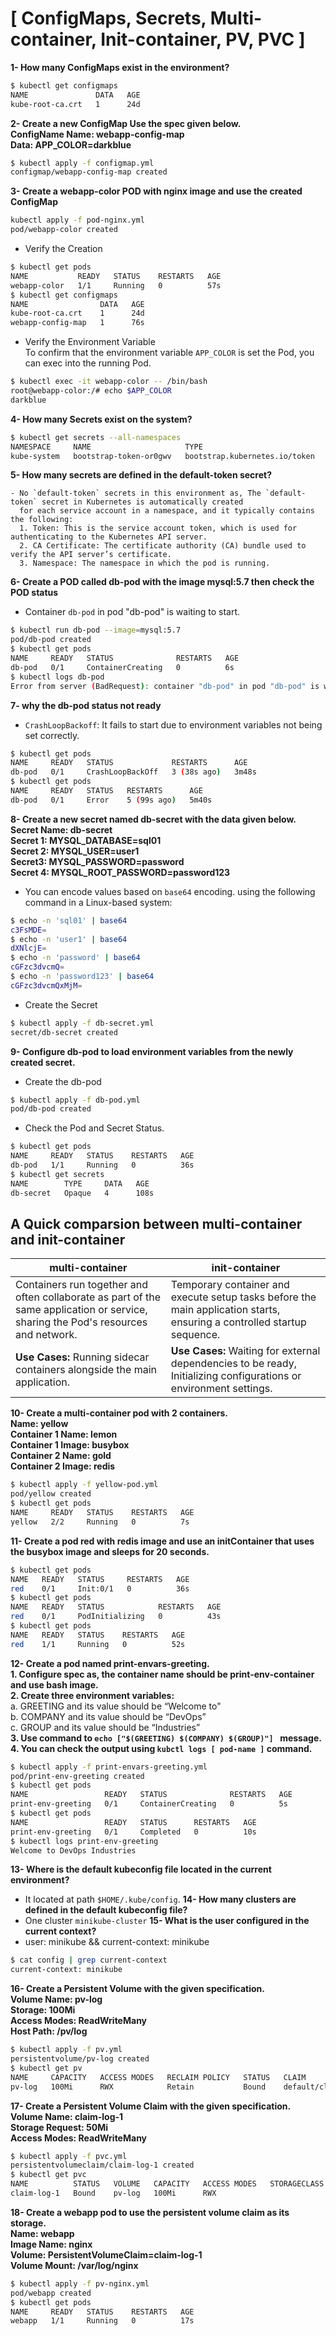 # [ ConfigMaps, Secrets, Multi-container, Init-container, PV, PVC ]

**1- How many ConfigMaps exist in the environment?**    
```bash
$ kubectl get configmaps
NAME               DATA   AGE
kube-root-ca.crt   1      24d
```
**2- Create a new ConfigMap Use the spec given below.**   
**ConfigName Name: webapp-config-map**    
**Data: APP_COLOR=darkblue**  
```bash
$ kubectl apply -f configmap.yml
configmap/webapp-config-map created
```
**3- Create a webapp-color POD with nginx image and use the created ConfigMap**
```bash
kubectl apply -f pod-nginx.yml
pod/webapp-color created
```
- Verify the Creation
```bash
$ kubectl get pods
NAME           READY   STATUS    RESTARTS   AGE
webapp-color   1/1     Running   0          57s
$ kubectl get configmaps
NAME                DATA   AGE
kube-root-ca.crt    1      24d
webapp-config-map   1      76s
```
- Verify the Environment Variable  
To confirm that the environment variable `APP_COLOR` is set the Pod, you can exec into the running Pod.
```bash
$ kubectl exec -it webapp-color -- /bin/bash
root@webapp-color:/# echo $APP_COLOR
darkblue
```
**4- How many Secrets exist on the system?**  
```bash
$ kubectl get secrets --all-namespaces
NAMESPACE     NAME                     TYPE                            DATA   AGE
kube-system   bootstrap-token-or0gwv   bootstrap.kubernetes.io/token   5      24d
```
**5- How many secrets are defined in the default-token secret?**  
```
- No `default-token` secrets in this environment as, The `default-token` secret in Kubernetes is automatically created  
  for each service account in a namespace, and it typically contains the following:
  1. Token: This is the service account token, which is used for authenticating to the Kubernetes API server.
  2. CA Certificate: The certificate authority (CA) bundle used to verify the API server’s certificate.
  3. Namespace: The namespace in which the pod is running.
```
     
**6- Create a POD called db-pod with the image mysql:5.7 then check the POD status**  
- Container `db-pod` in pod "db-pod" is waiting to start.
```bash
$ kubectl run db-pod --image=mysql:5.7
pod/db-pod created
$ kubectl get pods
NAME     READY   STATUS              RESTARTS   AGE
db-pod   0/1     ContainerCreating   0          6s
$ kubectl logs db-pod
Error from server (BadRequest): container "db-pod" in pod "db-pod" is waiting to start: ContainerCreating
```
**7- why the db-pod status not ready**  
- `CrashLoopBackoff`: It fails to start due to environment variables not being set correctly.
```bash
$ kubectl get pods
NAME     READY   STATUS             RESTARTS      AGE
db-pod   0/1     CrashLoopBackOff   3 (38s ago)   3m48s
$ kubectl get pods
NAME     READY   STATUS   RESTARTS      AGE
db-pod   0/1     Error    5 (99s ago)   5m40s
```
**8- Create a new secret named db-secret with the data given below.**   
**Secret Name: db-secret**   
**Secret 1: MYSQL_DATABASE=sql01**    
**Secret 2: MYSQL_USER=user1**    
**Secret3: MYSQL_PASSWORD=password**    
**Secret 4: MYSQL_ROOT_PASSWORD=password123**     

- You can encode values based on `base64` encoding. using the following command in a Linux-based system:  
```bash
$ echo -n 'sql01' | base64
c3FsMDE=
$ echo -n 'user1' | base64
dXNlcjE=
$ echo -n 'password' | base64
cGFzc3dvcmQ=
$ echo -n 'password123' | base64
cGFzc3dvcmQxMjM=
```
- Create the Secret
```bash
$ kubectl apply -f db-secret.yml
secret/db-secret created
```
**9- Configure db-pod to load environment variables from the newly created secret.**  
- Create the db-pod
```bash
$ kubectl apply -f db-pod.yml
pod/db-pod created
```
- Check the Pod and Secret Status.
```bash
$ kubectl get pods
NAME     READY   STATUS    RESTARTS   AGE
db-pod   1/1     Running   0          36s
$ kubectl get secrets
NAME        TYPE     DATA   AGE
db-secret   Opaque   4      108s
```
## A Quick comparsion between multi-container and init-container
| multi-container   | init-container  | 
|------------|------------|
| Containers run together and often collaborate as part of the same application or service, sharing the Pod's resources and network.| Temporary container and execute setup tasks before the main application starts, ensuring a controlled startup sequence.|   
|**Use Cases:** Running sidecar containers alongside the main application. | **Use Cases:** Waiting for external dependencies to be ready, Initializing configurations or environment settings.|

**10- Create a multi-container pod with 2 containers.**    
**Name: yellow**    
**Container 1 Name: lemon**    
**Container 1 Image: busybox**  
**Container 2 Name: gold**    
**Container 2 Image: redis**    
```bash
$ kubectl apply -f yellow-pod.yml
pod/yellow created
$ kubectl get pods
NAME     READY   STATUS    RESTARTS   AGE
yellow   2/2     Running   0          7s
```
**11- Create a pod red with redis image and use an initContainer that uses the busybox image and sleeps for 20 seconds.**  
```bash
$ kubectl get pods
NAME   READY   STATUS     RESTARTS   AGE
red    0/1     Init:0/1   0          36s
$ kubectl get pods
NAME   READY   STATUS            RESTARTS   AGE
red    0/1     PodInitializing   0          43s
$ kubectl get pods
NAME   READY   STATUS    RESTARTS   AGE
red    1/1     Running   0          52s
```
**12- Create a pod named print-envars-greeting.**  
   **1. Configure spec as, the container name should be print-env-container and use bash image.**  
   **2. Create three environment variables:**  
          a. GREETING and its value should be “Welcome to"  
          b. COMPANY and its value should be “DevOps”   
          c. GROUP and its value should be “Industries”  
  **3. Use command to `echo ["$(GREETING) $(COMPANY) $(GROUP)"] ` message.**    
  **4. You can check the output using `kubctl logs [ pod-name ]` command.**    
```bash
$ kubectl apply -f print-envars-greeting.yml
pod/print-env-greeting created
$ kubectl get pods
NAME                 READY   STATUS              RESTARTS   AGE
print-env-greeting   0/1     ContainerCreating   0          5s
$ kubectl get pods
NAME                 READY   STATUS      RESTARTS   AGE
print-env-greeting   0/1     Completed   0          10s
$ kubectl logs print-env-greeting
Welcome to DevOps Industries
```
**13- Where is the default kubeconfig file located in the current environment?**    
- It located at path `$HOME/.kube/config`.
**14- How many clusters are defined in the default kubeconfig file?**  
- One cluster `minikube-cluster`
**15- What is the user configured in the current context?**  
- user: minikube && current-context: minikube
```bash
$ cat config | grep current-context
current-context: minikube
```
**16- Create a Persistent Volume with the given specification.**   
**Volume Name: pv-log**   
**Storage: 100Mi**    
**Access Modes: ReadWriteMany**    
**Host Path: /pv/log**   
```bash
$ kubectl apply -f pv.yml
persistentvolume/pv-log created
$ kubectl get pv
NAME     CAPACITY   ACCESS MODES   RECLAIM POLICY   STATUS   CLAIM                 STORAGECLASS   VOLUMEATTRIBUTESCLASS   REASON   AGE
pv-log   100Mi      RWX            Retain           Bound    default/claim-log-1                  <unset>                          24s
```
**17- Create a Persistent Volume Claim with the given specification.**  
**Volume Name: claim-log-1**    
**Storage Request: 50Mi**    
**Access Modes: ReadWriteMany**    
```bash
$ kubectl apply -f pvc.yml
persistentvolumeclaim/claim-log-1 created
$ kubectl get pvc
NAME          STATUS   VOLUME   CAPACITY   ACCESS MODES   STORAGECLASS   VOLUMEATTRIBUTESCLASS   AGE
claim-log-1   Bound    pv-log   100Mi      RWX                           <unset>                 23s
```
**18- Create a webapp pod to use the persistent volume claim as its storage.**     
**Name: webapp**    
**Image Name: nginx**    
**Volume: PersistentVolumeClaim=claim-log-1**   
**Volume Mount: /var/log/nginx**   
```bash
$ kubectl apply -f pv-nginx.yml
pod/webapp created
$ kubectl get pods
NAME     READY   STATUS    RESTARTS   AGE
webapp   1/1     Running   0          17s
```
